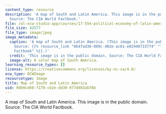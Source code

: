 ```yaml
---
content_type: resource
description: 'A map of South and Latin America. This image is in the public domain.
  Source: The CIA World Factbook.'
file: /ol-ocw-studio-app/courses/17-554-political-economy-of-latin-america-fall-2002/9db9cd60f170cb2edd30977d483ab76b_17-554f02.jpg
file_size: 42577
file_type: image/jpeg
image_metadata:
  caption: 'A map of South and Latin America. (This image is in the public domain.
    Source: {{% resource_link "664fad36-009c-402e-ac61-e02940733774" "The CIA World
    Factbook" %}}.)'
  credit: 'This image is in the public domain. Source: The CIA World Factbook.'
  image-alt: A color map of South America.
learning_resource_types: []
license: https://creativecommons.org/licenses/by-nc-sa/4.0/
ocw_type: OCWImage
resourcetype: Image
title: Map of South and Latin America
uid: 9db9cd60-f170-cb2e-dd30-977d483ab76b
---
```

A map of South and Latin America. This image is in the public domain. Source: The CIA World Factbook.